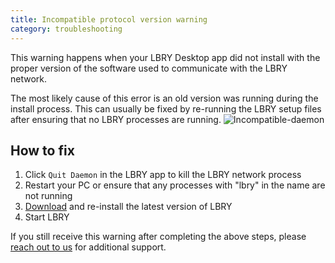 ```yaml
---
title: Incompatible protocol version warning
category: troubleshooting
---
```


This warning happens when your LBRY Desktop app did not install with the proper version of the software used to communicate with the LBRY network.

The most likely cause of this error is an old version was running during the install process.  This can usually be fixed by re-running the LBRY setup files after ensuring that no LBRY processes are running.
![Incompatible-daemon](https://spee.ch/b/incompatible-protocol.png)

## How to fix

1. Click `Quit Daemon` in the LBRY app to kill the LBRY network process
2. Restart your PC or ensure that any processes with "lbry" in the name are not running
3. [Download](https://lbry.com/get) and re-install the latest version of LBRY
4. Start LBRY

If you still receive this warning after completing the above steps, please [reach out to us](/faq/how-to-report-bugs) for additional support.
